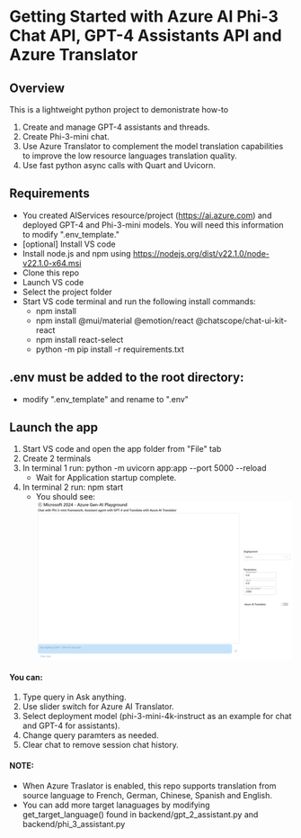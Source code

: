 # Getting Started with Azure AI Phi-3 Chat API, GPT-4 Assistants API and Azure Translator

## Overview
This is a lightweight python project to demonistrate how-to 
1. Create and manage GPT-4 assistants and threads.
2. Create Phi-3-mini chat.
3. Use Azure Translator to complement the model translation capabilities to improve the low resource languages translation quality.
4. Use fast python async calls with Quart and Uvicorn.
   
## Requirements
- You created AIServices resource/project (https://ai.azure.com) and deployed GPT-4 and Phi-3-mini models. You will need this information to modify ".env_template."
- [optional] Install VS code
- Install node.js and npm using https://nodejs.org/dist/v22.1.0/node-v22.1.0-x64.msi
- Clone this repo 
- Launch VS code
- Select the project folder
- Start VS code terminal and run the following install commands: 
  - npm install
  - npm install @mui/material @emotion/react @chatscope/chat-ui-kit-react
  - npm install react-select
  - python -m pip install -r requirements.txt
  
## .env must be added to the root directory:
- modify ".env_template" and rename to ".env"

## Launch the app
1. Start VS code and open the app folder from "File" tab
2. Create 2 terminals
3. In terminal 1 run: python -m uvicorn app:app  --port 5000 --reload
   - Wait for Application startup complete.
4. In terminal 2 run: npm start
   - You should see:
   ![Landing page](static/image/Landing-page.png)

#### You can:
1. Type query in Ask anything.
2. Use slider switch for Azure AI Translator.
3. Select deployment model (phi-3-mini-4k-instruct as an example for chat and GPT-4 for assistants).
4. Change query paramters as needed.
5. Clear chat to remove session chat history.

#### NOTE:
- When Azure Traslator is enabled, this repo supports translation from source language to French, German, Chinese, Spanish and English.
- You can add more target lanaguages by modifying get_target_language() found in backend/gpt_2_assistant.py and backend/phi_3_assistant.py
